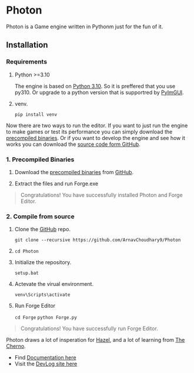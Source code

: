 # Photon

Photon is a Game engine written in Pythonm just for the fun of it.

## Installation

### Requirements

1. Python >=3.10

    The engine is based on [Python 3.10](https://www.python.org/downloads/release/python-31012). So it is preffered that you use py310. Or upgrade to a python version that is supportred by [PyImGUI](https://github.com/pyimgui/pyimgui).

1. venv.

    `pip install venv`

Now there are two ways to run the editor. If you want to just run the engine to make games or test its performance you can simply download the [precompiled binaries](https://github.com/ArnavChoudhary9/Photon/releases). Or if you want to develop the engine and see how it works you can download the [source code form GitHub](https://github.com/ArnavChoudhary9/Photon/).

### 1. Precompiled Binaries

1. Download the [precompiled binaries](https://github.com/ArnavChoudhary9/Photon/releases) from [GitHub](https://github.com/ArnavChoudhary9/Photon).

1. Extract the files and run Forge.exe

> Congratulations! You have successfully installed Photon and Forge Editor.

### 2. Compile from source

1. Clone the [GitHub](https://github.com/ArnavChoudhary9/Photon) repo.

    `git clone --recursive https://github.com/ArnavChoudhary9/Photon`

1. `cd Photon`

1. Initialize the repository.

    `setup.bat`

1. Actevate the virual environment.

    `venv\Scripts\activate`

1. Run Forge Editor

    `cd Forge`
    `python Forge.py`

> Congratulations! You have successfully run Forge Editor.

Photon draws a lot of insperation for [Hazel](https://github.com/TheCherno/Hazel), and a lot of learning from [The Cherno](https://youtube.com/playlist?list=PLlrATfBNZ98dC-V-N3m0Go4deliWHPFwT&si=joZeeB9E0mV37S28).

- Find [Documentation here](https://arnavchoudhary9.github.io/Photon/docs/book)
- Visit the [DevLog site here](https://arnavchoudhary9.github.io/Photon/devlogs/book)
